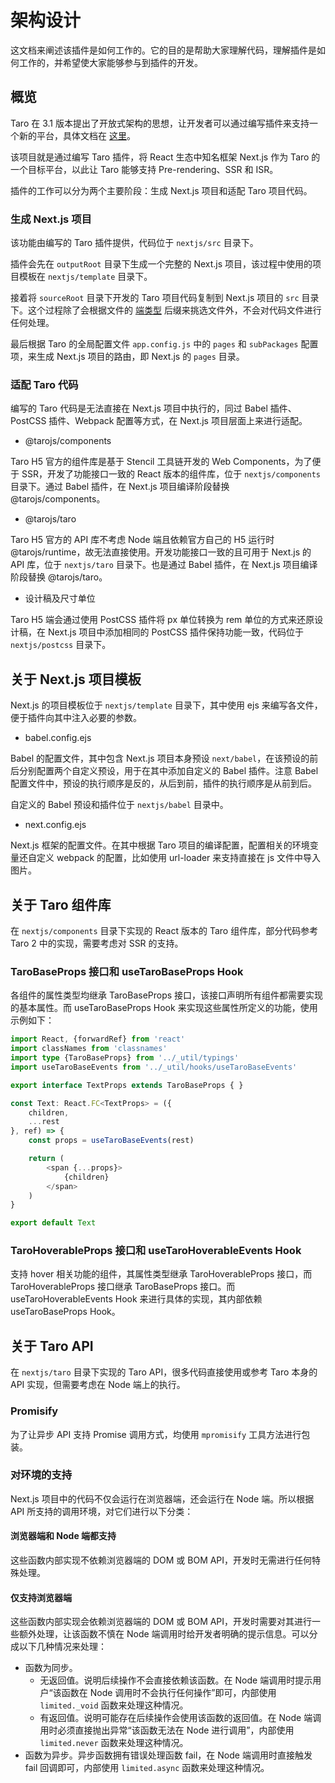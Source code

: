 # 架构设计

这文档来阐述该插件是如何工作的。它的目的是帮助大家理解代码，理解插件是如何工作的，并希望使大家能够参与到插件的开发。

## 概览

Taro 在 3.1 版本提出了开放式架构的思想，让开发者可以通过编写插件来支持一个新的平台，具体文档在 [这里](https://taro-docs.jd.com/taro/blog/2021-03-10-taro-3-1-lts#1-%E5%BC%80%E6%94%BE%E5%BC%8F%E6%9E%B6%E6%9E%84)。

该项目就是通过编写 Taro 插件，将 React 生态中知名框架 Next.js 作为 Taro 的一个目标平台，以此让 Taro 能够支持 Pre-rendering、SSR 和 ISR。

插件的工作可以分为两个主要阶段：生成 Next.js 项目和适配 Taro 项目代码。

### 生成 Next.js 项目

该功能由编写的 Taro 插件提供，代码位于 `nextjs/src` 目录下。

插件会先在 `outputRoot` 目录下生成一个完整的 Next.js 项目，该过程中使用的项目模板在 `nextjs/template` 目录下。

接着将 `sourceRoot` 目录下开发的 Taro 项目代码复制到 Next.js 项目的 `src` 目录下。这个过程除了会根据文件的 [端类型](https://docs.taro.zone/docs/envs#%E7%BB%9F%E4%B8%80%E6%8E%A5%E5%8F%A3%E7%9A%84%E5%A4%9A%E7%AB%AF%E6%96%87%E4%BB%B6) 后缀来挑选文件外，不会对代码文件进行任何处理。

最后根据 Taro 的全局配置文件 `app.config.js` 中的 `pages` 和 `subPackages` 配置项，来生成 Next.js 项目的路由，即 Next.js 的 `pages` 目录。

### 适配 Taro 代码

编写的 Taro 代码是无法直接在 Next.js 项目中执行的，同过 Babel 插件、PostCSS 插件、Webpack 配置等方式，在 Next.js 项目层面上来进行适配。

* @tarojs/components

Taro H5 官方的组件库是基于 Stencil 工具链开发的 Web Components，为了便于 SSR，开发了功能接口一致的 React 版本的组件库，位于 `nextjs/components` 目录下。通过 Babel 插件，在 Next.js 项目编译阶段替换 @tarojs/components。

* @tarojs/taro

Taro H5 官方的 API 库不考虑 Node 端且依赖官方自己的 H5 运行时 @tarojs/runtime，故无法直接使用。开发功能接口一致的且可用于 Next.js 的 API 库，位于 `nextjs/taro` 目录下。也是通过 Babel 插件，在 Next.js 项目编译阶段替换 @tarojs/taro。

* 设计稿及尺寸单位

Taro H5 端会通过使用 PostCSS 插件将 px 单位转换为 rem 单位的方式来还原设计稿，在 Next.js 项目中添加相同的 PostCSS 插件保持功能一致，代码位于 `nextjs/postcss` 目录下。

## 关于 Next.js 项目模板

Next.js 的项目模板位于 `nextjs/template` 目录下，其中使用 ejs 来编写各文件，便于插件向其中注入必要的参数。

* babel.config.ejs

Babel 的配置文件，其中包含 Next.js 项目本身预设 `next/babel`，在该预设的前后分别配置两个自定义预设，用于在其中添加自定义的 Babel 插件。注意 Babel 配置文件中，预设的执行顺序是反的，从后到前，插件的执行顺序是从前到后。

自定义的 Babel 预设和插件位于 `nextjs/babel` 目录中。

* next.config.ejs

Next.js 框架的配置文件。在其中根据 Taro 项目的编译配置，配置相关的环境变量还自定义 webpack 的配置，比如使用 url-loader 来支持直接在 js 文件中导入图片。

## 关于 Taro 组件库

在 `nextjs/components` 目录下实现的 React 版本的 Taro 组件库，部分代码参考 Taro 2 中的实现，需要考虑对 SSR 的支持。

### TaroBaseProps 接口和 useTaroBaseProps Hook

各组件的属性类型均继承 TaroBaseProps 接口，该接口声明所有组件都需要实现的基本属性。而 useTaroBaseProps Hook 来实现这些属性所定义的功能，使用示例如下：

```TypeScript
import React, {forwardRef} from 'react'
import classNames from 'classnames'
import type {TaroBaseProps} from '../_util/typings'
import useTaroBaseEvents from '../_util/hooks/useTaroBaseEvents'

export interface TextProps extends TaroBaseProps { }

const Text: React.FC<TextProps> = ({
    children,
    ...rest
}, ref) => {
    const props = useTaroBaseEvents(rest)

    return (
        <span {...props}>
            {children}
        </span>
    )
}

export default Text
```

### TaroHoverableProps 接口和 useTaroHoverableEvents Hook

支持 hover 相关功能的组件，其属性类型继承 TaroHoverableProps 接口，而 TaroHoverableProps 接口继承 TaroBaseProps 接口。而 useTaroHoverableEvents Hook 来进行具体的实现，其内部依赖 useTaroBaseProps Hook。

## 关于 Taro API

在 `nextjs/taro` 目录下实现的 Taro API，很多代码直接使用或参考 Taro 本身的 API 实现，但需要考虑在 Node 端上的执行。

### Promisify

为了让异步 API 支持 Promise 调用方式，均使用 `mpromisify` 工具方法进行包装。

### 对环境的支持

Next.js 项目中的代码不仅会运行在浏览器端，还会运行在 Node 端。所以根据 API 所支持的调用环境，对它们进行以下分类：

#### 浏览器端和 Node 端都支持

这些函数内部实现不依赖浏览器端的 DOM 或 BOM API，开发时无需进行任何特殊处理。

#### 仅支持浏览器端

这些函数内部实现会依赖浏览器端的 DOM 或 BOM API，开发时需要对其进行一些额外处理，让该函数不慎在 Node 端调用时给开发者明确的提示信息。可以分成以下几种情况来处理：

* 函数为同步。
    * 无返回值。说明后续操作不会直接依赖该函数。在 Node 端调用时提示用户“该函数在 Node 调用时不会执行任何操作”即可，内部使用 `limited._void` 函数来处理这种情况。
    * 有返回值。说明可能存在后续操作会使用该函数的返回值。在 Node 端调用时必须直接抛出异常“该函数无法在 Node 进行调用”，内部使用 `limited.never` 函数来处理这种情况。
* 函数为异步。异步函数拥有错误处理函数 fail，在 Node 端调用时直接触发 fail 回调即可，内部使用 `limited.async` 函数来处理这种情况。
